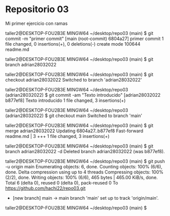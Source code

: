 # Repositorio 03

Mi primer ejercicio con ramas

taller2@DESKTOP-FOU2B3E MINGW64 ~/desktop/repo03 (main)
$ git commit -m "primer commit"
[main (root-commit) 6804a27] primer commit
 1 file changed, 0 insertions(+), 0 deletions(-)
 create mode 100644 readme.md

taller2@DESKTOP-FOU2B3E MINGW64 ~/desktop/repo03 (main)
$ git branch adrian28032022

taller2@DESKTOP-FOU2B3E MINGW64 ~/desktop/repo03 (main)
$ git checkout adrian28032022
Switched to branch 'adrian28032022'

taller2@DESKTOP-FOU2B3E MINGW64 ~/desktop/repo03 (adrian28032022)
$ git commit -am "Texto introducido"
[adrian28032022 b877ef8] Texto introducido
 1 file changed, 3 insertions(+)

taller2@DESKTOP-FOU2B3E MINGW64 ~/desktop/repo03 (adrian28032022)
$ git checkout main
Switched to branch 'main'

taller2@DESKTOP-FOU2B3E MINGW64 ~/desktop/repo03 (main)
$ git merge adrian28032022
Updating 6804a27..b877ef8
Fast-forward
 readme.md | 3 +++
 1 file changed, 3 insertions(+)

taller2@DESKTOP-FOU2B3E MINGW64 ~/desktop/repo03 (main)
$ git branch adrian28032022 -d
Deleted branch adrian28032022 (was b877ef8).

taller2@DESKTOP-FOU2B3E MINGW64 ~/desktop/repo03 (main)
$ git push -u origin main
Enumerating objects: 6, done.
Counting objects: 100% (6/6), done.
Delta compression using up to 4 threads
Compressing objects: 100% (2/2), done.
Writing objects: 100% (6/6), 465 bytes | 465.00 KiB/s, done.
Total 6 (delta 0), reused 0 (delta 0), pack-reused 0
To https://github.com/hachi22/repo03.git
 * [new branch]      main -> main
branch 'main' set up to track 'origin/main'.

taller2@DESKTOP-FOU2B3E MINGW64 ~/desktop/repo03 (main)
$
